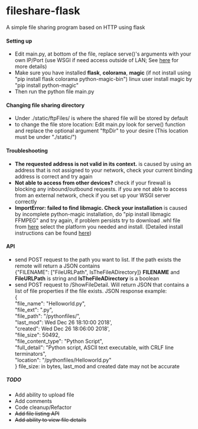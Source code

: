 # fileshare-flask
A simple file sharing program based on HTTP using flask

#### Setting up
+ Edit main.py, at bottom of the file, replace serve()'s arguments with your own IP/Port (use WSGI if need access outside of LAN; See [here](http://flask.pocoo.org/docs/1.0/deploying/) for more details)
+ Make sure you have installed **flask**, **colorama**, **magic** (if not install using "pip install flask colorama python-magic-bin") linux user install magic by "pip install python-magic"
+ Then run the python file main.py

#### Changing file sharing directory
+ Under ./static/ftpFiles/ is where the shared file will be stored by default
+ to change the file store location: Edit main.py look for serve() function and replace the optional argument "ftpDir" to your desire (This location must be under "./static/")

#### Troubleshooting
+ **The requested address is not valid in its context.** is caused by using an address that is not assigned to your network, check your current binding address is correct and try again
+ **Not able to access from other devices?** check if your firewall is blocking any inbound/outbound requests. if you are not able to access from an external network, check if you set up your WSGI server correctly
+ **ImportError: failed to find libmagic. Check your installation** is caused by incomplete python-magic installation, do "pip install libmagic FFMPEG" and try again, if problem persists try to download .whl file from [here](https://pip.aws.lolatravel.com/pip/dev/+simple/python-magic-bin) select the platform you needed and install. (Detailed install instructions can be found [here](https://stackoverflow.com/questions/27885397/how-do-i-install-a-python-package-with-a-whl-file))

#### API
+ send POST request to the path you want to list. If the path exists the remote will return a JSON contains  
{"FILENAME": ["FileURLPath", IsTheFileADirectory]} **FILENAME** and **FileURLPath** is string and **IsTheFileADirectory** is a boolean
+ send POST request to /ShowFileDetail. Will return JSON that contains a list of file properties if the file exists. JSON response example:  
{  
"file_name": "Helloworld.py",  
"file_ext": ".py",  
"file_path": "/pythonfiles/",  
"last_mod": Wed Dec 26 18:10:00 2018',  
"created": Wed Dec 26 18:06:00 2018',  
"file_size": 50492,  
"file_content_type": "Python Script",  
"full_detail": "Python script, ASCII text executable, with CRLF line terminators",  
"location": "/pythonfiles/Helloworld.py"  
}
file_size: in bytes, last_mod and created date may not be accurate

##### TODO
+ Add ability to upload file 
+ Add comments
+ Code cleanup/Refactor
+ <del>Add file listing API</del>
+ <del>Add ability to view file details</del>
